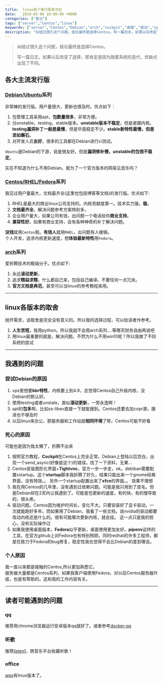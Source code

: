 ```yaml
---
title:  linux各个发行版本对比
date:   2019-03-08 10:00:00 +0800
categories: ["笔记"]
tags: ["server","Centos","linux"]
keywords: ["server","Centos","Debian","arch","cockpit","桌面","驱动","vps","内核","兼容","滚动更新"]
description: "纠结过很久这个问题，结论最终是选择Centos。写一篇日志，如果以后改变了选择，那肯定是因为随着系统的迭代，优缺点出现了不同"
---
```



> 纠结过很久这个问题，结论最终是选择Centos。
>
> 写一篇日志，如果以后改变了选择，那肯定是因为随着系统的迭代，优缺点出现了不同。

## 各大主流发行版

### [Debian/Ubuntu](https://www.Debian.org)系列

非常棒的发行版。用户量很大，更新也很及时。优点如下：  

1. 包管理工具采用apt，**包数量很多**，非常方便。
2. 分unstable，testing，stable版本。**unstable版本不稳定**，但是紧跟内核。**testing漏洞补丁一般是最慢**，但是毕竟稳定不少。**stable新特性最慢，但是坚如磐石**。
3. 对开发人员**友好**，很多的工具都在Debian进行ci测试。

`Ubuntu`是Debian的下游，说是很友好。但是**漏洞修补慢，unstable的包很不稳定**。

实在不知道为什么不用Debian。就为了一个官方版本的网易云音乐吗？

### [Centos/RHEL/Fedora](https://www.Centos.org/)系列

我见过用户量最大，文档最齐全(这里也包括博客等文档)的发行版。优点如下:   

1. RHEL是最大的商业linux公司支持的。内核贡献度第一。技术实力强，**稳**。
2. **文档最齐全**，解决问题参考方案特别多。
3. 企业用户量大，如果公司有钱，出问题一个电话给你**商业支持**。
4. **兼容性好**。如果有商业支持，会有各种神奇的补丁解决问题。

**没钱**就用`Centos`稳。**有钱人**就用`RHEL`，出问题有人接锅。   
个人开发，追求内核更新速度，想**体验最新特性**用`Fedora`。  

### [arch](https://www.archlinux.org/)系列

爱折腾技术的极端分子。优点如下:  

1. 永远**滚动更新**。
2. 追求**精益求精**，什么都自己来，包括自己编译。不要任何一点冗余。
3. **官方文档是典范**。甚至可以当linux的参考教程来用。

---

## linux各版本的取舍

抛开需求，谈取舍是完全没有意义的。所以我的选择过程，可以给读者作参考。  

1. **人生苦短**，我用python。所以我就不会用arch系列....等哪天财务自由再说吧
2. 用linux最重要的就是，解决问题。不然为什么不用win10呢？所以我做了不同系统的尝试

---

## 我遇到的问题

### 尝试Debian的原因

1. vps里想要**bbr特性**，内核要上到4.9，总觉得Centos自己升级内核，没Debian的默认好。
2. 使用testing或者unstale，类似**滚动更新**，一劳永逸啊！
3. apt的**包多**啊，比如ss-libev直接一下就能搜到。Centos还要去加copr源，跟进也不够及时
4. 以后linux来办公，那服务器和工作站就**相同环境**了呀，Centos可能不好看

### 死心的原因

可能也是因为我太懒了，折腾不出来  

1. 按照官方教程，**Cockpit**在Centos上完全正常。Debian上登陆以后空白，出现一个send_async(好像是这个)的错误。找了一下资料，无果...
2. Centos安装图形化界面+**Tightvnc**，官方一步一步走，ok。debiban需要配置xstartup。这个**xtartup**脚本我折腾了好久，结果只能出来一个gnome经典界面，没有特效。。 另外一个xtartup配置出来了**xfce**的界面。。 效果不理想
3. 我在用Centos的几年里，没有遇到过依赖问题。可能是我只用到了皮毛。但是Debian却在2天内让我遇到了。可能是包更新的速度，有的快，有的慢导致的，很头疼。
4. 驱动问题。Centos因为维护时间长，变化不大。只要安装好了显卡驱动，一次就能跑好多年。而如果用了Debian，我看了一些文档，说nvidia的驱动都要改动内核还是什么的。很有可能哪次更新内核，就会挂。 这一点只是我的担心，没有实际操作过
5. 如果我使用桌面版本，**Fedora**似乎更新，桌面使用更加友好。**pipenv**这样的工具，在官方github上对Fedora也有特别照顾。同时redhat的许多工程师，都是在致力于Fedora的bug修复，稳定性我也觉得不会比Debian的差到哪去。  

### 个人原因

我一直以来都是接触的Centos,所以更加熟悉它。  
服务器大量都是Centos系列，如果我客户端使用Fedora，对以后Centos服务器升级，也是有帮助的。这和我的工作内容有关。  

---

## 读者可能遇到的问题

### qq

推荐用chrome浏览器运行安卓版本qq就好了。或者参考[docker-qq](https://github.com/bestwu/docker-qq)

### 听歌

推荐[listen1](https://github.com/listen1/listen1_desktop)，跨音乐平台收藏听歌！

### office

[wps](http://www.wps.cn/)有linux版本了。
